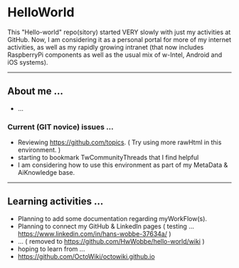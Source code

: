 # HelloWorld
This "Hello-world" repo(sitory) started VERY slowly with just my activities at GitHub.  Now, I am considering it as a personal portal for more of my internet activities, as well as my rapidly growing intranet (that now includes RaspberryPi components as well as the usual mix of w-Intel, Android and iOS systems).

<hr>
<h2> About me ...</h2>

* ...

<h3> Current (GIT novice) issues ... </h3>

* Reviewing https://github.com/topics. ( Try using more rawHtml in this environment. )
* starting to bookmark TwCommunityThreads that I find helpful
* I am considering how to use this environment as part of my MetaData & AiKnowledge base.

<hr>
<h2> Learning activities ... </h2>

* Planning to add some documentation regarding myWorkFlow(s).
* Planning to connect my GitHub & LinkedIn pages ( testing ... https://www.linkedin.com/in/hans-wobbe-37634a/ )
* ... ( removed to https://github.com/HwWobbe/hello-world/wiki )
* hoping to learn from ...
* https://github.com/OctoWiki/octowiki.github.io
